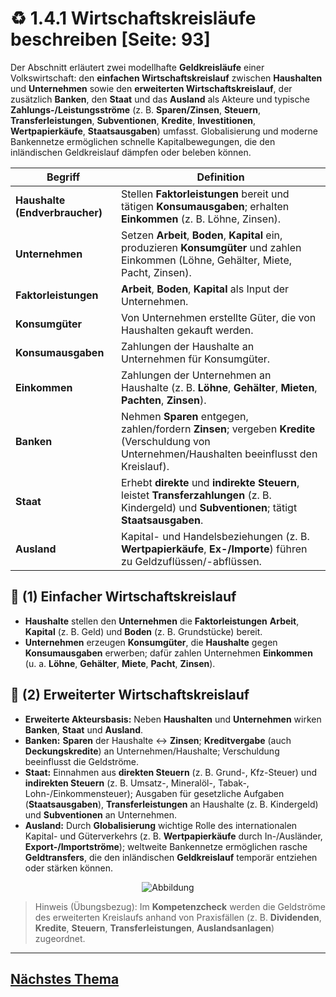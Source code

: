 # ♻️ 1.4.1 Wirtschaftskreisläufe beschreiben [Seite: 93]

Der Abschnitt erläutert zwei modellhafte **Geldkreisläufe** einer Volkswirtschaft: den **einfachen Wirtschaftskreislauf** zwischen **Haushalten** und **Unternehmen** sowie den **erweiterten Wirtschaftskreislauf**, der zusätzlich **Banken**, den **Staat** und das **Ausland** als Akteure und typische **Zahlungs-/Leistungsströme** (z. B. **Sparen/Zinsen**, **Steuern**, **Transferleistungen**, **Subventionen**, **Kredite**, **Investitionen**, **Wertpapierkäufe**, **Staatsausgaben**) umfasst. Globalisierung und moderne Bankennetze ermöglichen schnelle Kapitalbewegungen, die den inländischen Geldkreislauf dämpfen oder beleben können.

| Begriff                        | Definition                                                                                                                                       |
| ------------------------------ | ------------------------------------------------------------------------------------------------------------------------------------------------ |
| **Haushalte (Endverbraucher)** | Stellen **Faktorleistungen** bereit und tätigen **Konsumausgaben**; erhalten **Einkommen** (z. B. Löhne, Zinsen).                                |
| **Unternehmen**                | Setzen **Arbeit**, **Boden**, **Kapital** ein, produzieren **Konsumgüter** und zahlen Einkommen (Löhne, Gehälter, Miete, Pacht, Zinsen).         |
| **Faktorleistungen**           | **Arbeit**, **Boden**, **Kapital** als Input der Unternehmen.                                                                                    |
| **Konsumgüter**                | Von Unternehmen erstellte Güter, die von Haushalten gekauft werden.                                                                              |
| **Konsumausgaben**             | Zahlungen der Haushalte an Unternehmen für Konsumgüter.                                                                                          |
| **Einkommen**                  | Zahlungen der Unternehmen an Haushalte (z. B. **Löhne**, **Gehälter**, **Mieten**, **Pachten**, **Zinsen**).                                     |
| **Banken**                     | Nehmen **Sparen** entgegen, zahlen/fordern **Zinsen**; vergeben **Kredite** (Verschuldung von Unternehmen/Haushalten beeinflusst den Kreislauf). |
| **Staat**                      | Erhebt **direkte** und **indirekte Steuern**, leistet **Transferzahlungen** (z. B. Kindergeld) und **Subventionen**; tätigt **Staatsausgaben**.  |
| **Ausland**                    | Kapital- und Handelsbeziehungen (z. B. **Wertpapierkäufe**, **Ex-/Importe**) führen zu Geldzuflüssen/-abflüssen.                                 |

## 🧩 (1) Einfacher Wirtschaftskreislauf

* **Haushalte** stellen den **Unternehmen** die **Faktorleistungen** **Arbeit**, **Kapital** (z. B. Geld) und **Boden** (z. B. Grundstücke) bereit.
* **Unternehmen** erzeugen **Konsumgüter**, die **Haushalte** gegen **Konsumausgaben** erwerben; dafür zahlen Unternehmen **Einkommen** (u. a. **Löhne**, **Gehälter**, **Miete**, **Pacht**, **Zinsen**). 

## 🧩 (2) Erweiterter Wirtschaftskreislauf

* **Erweiterte Akteursbasis:** Neben **Haushalten** und **Unternehmen** wirken **Banken**, **Staat** und **Ausland**. 
* **Banken:** **Sparen** der Haushalte ↔ **Zinsen**; **Kreditvergabe** (auch **Deckungskredite**) an Unternehmen/Haushalte; Verschuldung beeinflusst die Geldströme. 
* **Staat:** Einnahmen aus **direkten Steuern** (z. B. Grund-, Kfz-Steuer) und **indirekten Steuern** (z. B. Umsatz-, Mineralöl-, Tabak-, Lohn-/Einkommensteuer); Ausgaben für gesetzliche Aufgaben (**Staatsausgaben**), **Transferleistungen** an Haushalte (z. B. Kindergeld) und **Subventionen** an Unternehmen. 
* **Ausland:** Durch **Globalisierung** wichtige Rolle des internationalen Kapital- und Güterverkehrs (z. B. **Wertpapierkäufe** durch In-/Ausländer, **Export-/Importströme**); weltweite Bankennetze ermöglichen rasche **Geldtransfers**, die den inländischen **Geldkreislauf** temporär entziehen oder stärken können. 
<div style="display:flex;justify-content:center">
    <img src="/lernfeld_1/image1.png" alt="Abbildung" style="max-width:100%;height:auto;display:block;margin:0;" />
</div>

> Hinweis (Übungsbezug): Im **Kompetenzcheck** werden die Geldströme des erweiterten Kreislaufs anhand von Praxisfällen (z. B. **Dividenden**, **Kredite**, **Steuern**, **Transferleistungen**, **Auslandsanlagen**) zugeordnet. 

---

## [Nächstes Thema](./1.4.2_Marktsituationen_beschreiben.md)